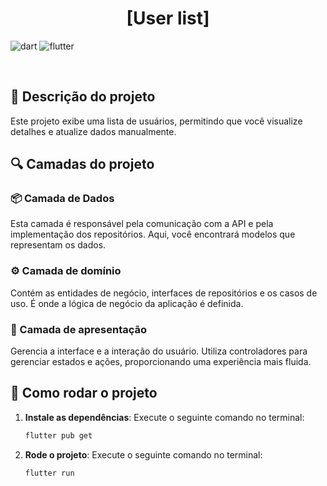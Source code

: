 [DART_BADGE]: https://img.shields.io/badge/Dart-0175C2?style=for-the-badge&logo=dart&logoColor=white
[FLUTTER_BADGE]: https://img.shields.io/badge/Flutter-02569B?style=for-the-badge&logo=flutter&logoColor=white

<h1 align="center" style="font-weight: bold;">[User list]</h1>

![dart][DART_BADGE]
![flutter][FLUTTER_BADGE]

<br />

<h2 id="started">📌 Descrição do projeto</h2> 
Este projeto exibe uma lista de usuários, permitindo que você visualize detalhes e atualize dados manualmente. 

<h2 id="layers">🔍 Camadas do projeto</h2> 
<h3>📦 Camada de Dados</h3> 
Esta camada é responsável pela comunicação com a API e pela implementação dos repositórios. Aqui, você encontrará modelos que representam os dados. 

<h3>⚙️ Camada de domínio</h3> 
Contém as entidades de negócio, interfaces de repositórios e os casos de uso. É onde a lógica de negócio da aplicação é definida. 

<h3>🎨 Camada de apresentação</h3> 
Gerencia a interface e a interação do usuário. Utiliza controladores para gerenciar estados e ações, proporcionando uma experiência mais fluida.

<h2 id="running">🚀 Como rodar o projeto</h2>

1. **Instale as dependências**: 
   Execute o seguinte comando no terminal:
   ```bash
   flutter pub get
2. **Rode o projeto**: 
   Execute o seguinte comando no terminal:
   ```bash
   flutter run

